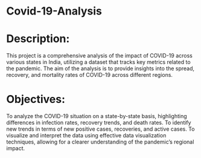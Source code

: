 # Covid-19-Analysis
# Description:
This project is a comprehensive analysis of the impact of COVID-19 across various states in India, utilizing a dataset that tracks key metrics related to the pandemic. The aim of the analysis is to provide insights into the spread, recovery, and mortality rates of COVID-19 across different regions.

# Objectives:
To analyze the COVID-19 situation on a state-by-state basis, highlighting differences in infection rates, recovery trends, and death rates.
To identify new trends in terms of new positive cases, recoveries, and active cases.
To visualize and interpret the data using effective data visualization techniques, allowing for a clearer understanding of the pandemic’s regional impact.
